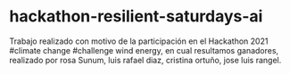 # hackathon-resilient-saturdays-ai
Trabajo realizado con motivo de la participación en el Hackathon 2021 #climate change #challenge wind energy, en cual resultamos ganadores, realizado por rosa Sunum, luis rafael diaz, cristina ortuño, jose luis rangel.
